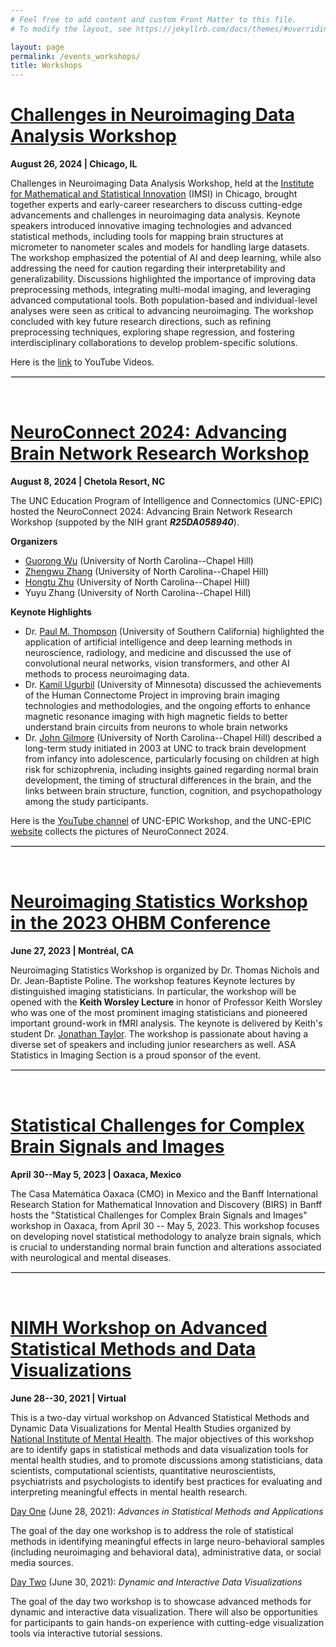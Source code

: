 ```yaml
---
# Feel free to add content and custom Front Matter to this file.
# To modify the layout, see https://jekyllrb.com/docs/themes/#overriding-theme-defaults

layout: page
permalink: /events_workshops/
title: Workshops
---
```


[Challenges in Neuroimaging Data Analysis Workshop](https://www.imsi.institute/activities/challenges-in-neuroimaging-data-analysis/)
==================
<b>August 26, 2024 | Chicago, IL</b>

Challenges in Neuroimaging Data Analysis Workshop, held at the [Institute for Mathematical and Statistical Innovation](https://www.imsi.institute/) 
(IMSI) in Chicago, brought together experts and early-career researchers to discuss cutting-edge advancements and challenges in 
neuroimaging data analysis. Keynote speakers introduced innovative imaging technologies and advanced statistical methods, including tools 
for mapping brain structures at micrometer to nanometer scales and models for handling large datasets. The workshop emphasized the 
potential of AI and deep learning, while also addressing the need for caution regarding their interpretability and generalizability. 
Discussions highlighted the importance of improving data preprocessing methods, integrating multi-modal imaging, and leveraging advanced 
computational tools. Both population-based and individual-level analyses were seen as critical to advancing neuroimaging. The workshop 
concluded with key future research directions, such as refining preprocessing techniques, exploring shape regression, and fostering 
interdisciplinary collaborations to develop problem-specific solutions.

Here is the [link](https://www.youtube.com/watch?v=CHu2T629xnU&list=PLA_E7IjY9cw5_r0ByBkbzVNV-q7aujNjs&pp=iAQB) to YouTube Videos. 

<hr style="border:1px solid #DEDEDE">

&nbsp;

[NeuroConnect 2024: Advancing Brain Network Research Workshop](https://www.unc-epic.org/)
==================
<b>August 8, 2024 | Chetola Resort, NC</b>

The UNC Education Program of Intelligence and Connectomics (UNC-EPIC) hosted the NeuroConnect 2024: Advancing Brain Network Research Workshop (suppoted by the NIH grant ***R25DA058940***).

**Organizers**

- [Guorong Wu](https://www.med.unc.edu/psych/directory/guorong-wu/) (University of North Carolina--Chapel Hill)
- [Zhengwu Zhang](https://zhengwu.github.io/) (University of North Carolina--Chapel Hill)
- [Hongtu Zhu](https://sph.unc.edu/adv_profile/hongtu-zhu-phd/) (University of North Carolina--Chapel Hill)
- Yuyu Zhang (University of North Carolina--Chapel Hill)

**Keynote Highlights**

- Dr. [Paul M. Thompson](https://keck.usc.edu/faculty-search/paul-m-thompson/) (University of Southern California) highlighted the application of artificial intelligence and deep learning methods in neuroscience, radiology, and medicine and discussed the use of convolutional neural networks, vision transformers, and other AI methods to process neuroimaging data.
- Dr. [Kamil Ugurbil](https://med.umn.edu/bio/kamil-ugurbil) (University of Minnesota) discussed the achievements of the Human Connectome Project in improving brain imaging technologies and methodologies, and the ongoing efforts to enhance magnetic resonance imaging with high magnetic fields to better understand brain circuits from neurons to whole brain networks
- Dr. [John Gilmore](https://www.med.unc.edu/psych/directory/john-gilmore/) (University of North Carolina--Chapel Hill) described a long-term study initiated in 2003 at UNC to track brain development from infancy into adolescence, particularly focusing on children at high risk for schizophrenia, including insights gained regarding normal brain development, the timing of structural differences in the brain, and the links between brain structure, function, cognition, and psychopathology among the study participants.

Here is the [YouTube channel](https://www.youtube.com/playlist?list=PL6rcSoHQ8t-PQwqOu3nGksTcrJeRjWwo_) of UNC-EPIC Workshop, and 
the UNC-EPIC [website](https://www.unc-epic.org/) collects the pictures of NeuroConnect 2024. 

<hr style="border:1px solid #DEDEDE">

&nbsp;

[Neuroimaging Statistics Workshop in the 2023 OHBM Conference](https://neurodatascience.github.io/events)
==================
<b>June 27, 2023 | Montréal, CA</b>

Neuroimaging Statistics Workshop is organized by Dr. Thomas Nichols and Dr. Jean-Baptiste Poline. The workshop features Keynote lectures 
by distinguished imaging statisticians. In particular, the workshop will be opened with the <b>Keith Worsley Lecture</b> in honor of 
Professor Keith Worsley who was one of the most prominent imaging statisticians and pioneered important ground-work in fMRI analysis. The 
keynote is delivered by Keith's student Dr. [Jonathan Taylor](https://statweb.stanford.edu/~jtaylo/). The workshop is passionate about 
having a diverse set of speakers and including junior researchers as well. ASA Statistics in Imaging Section is a proud sponsor of the 
event.

<hr style="border:1px solid #DEDEDE">

&nbsp;

[Statistical Challenges for Complex Brain Signals and Images](https://www.birs.ca/events/2023/5-day-workshops/23w5030)
==================
<b>April 30--May 5, 2023 | Oaxaca, Mexico</b>

The Casa Matemática Oaxaca (CMO) in Mexico and the Banff International Research Station for Mathematical Innovation and Discovery (BIRS) 
in Banff hosts the "Statistical Challenges for Complex Brain Signals and Images" workshop in Oaxaca, from April 30 -- May 5, 2023. 
This workshop focuses on developing novel statistical methodology to analyze brain signals, which is crucial to understanding normal 
brain function and alterations associated with neurological and mental diseases.

<hr style="border:1px solid #DEDEDE">

&nbsp;

[NIMH Workshop on Advanced Statistical Methods and Data Visualizations](https://www.nimh.nih.gov/news/events/2021/workshop-advanced-statistical-methods-and-dynamic-data-visualizations-for-mental-health-studies/)
==================
<b>June 28--30, 2021 | Virtual</b>

This is a two-day virtual workshop on Advanced Statistical Methods and Dynamic Data Visualizations for Mental Health Studies 
organized by [National Institute of Mental Health](https://www.nimh.nih.gov/). The major objectives of this workshop are to identify 
gaps in statistical methods and data visualization tools for mental health studies, and to promote discussions among statisticians, data scientists, computational 
scientists, quantitative neuroscientists, psychiatrists and psychologists to identify best practices for evaluating and interpreting 
meaningful effects in mental health research.

<ins>Day One</ins> (June 28, 2021): <i>Advances in Statistical Methods and Applications</i>

The goal of the day one workshop is to address the role of statistical methods in identifying meaningful effects in large neuro-behavioral 
samples (including neuroimaging and behavioral data), administrative data, or social media sources.

<ins>Day Two</ins> (June 30, 2021): <i>Dynamic and Interactive Data Visualizations</i>

The goal of the day two workshop is to showcase advanced methods for dynamic and interactive data visualization. There will also be 
opportunities for participants to gain hands-on experience with cutting-edge visualization tools via interactive tutorial sessions.
